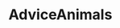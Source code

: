 ---
title: AdviceAnimals
crosslinks:
- The_Donald
- AskReddit
- politics
- pics
- IAmA
- funny
- OutOfTheLoop
- livven
- todayilearned
- news
- PoliticalHumor
- videos
- EnoughTrumpSpam
- Showerthoughts
- personalfinance
- tifu
- aww
- conspiracy
- LifeProTips
- '2013'
---